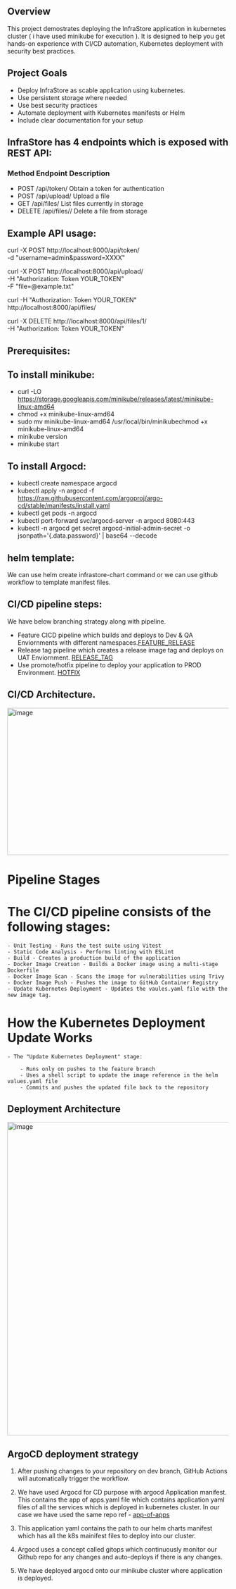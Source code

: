 ## Overview

This project demostrates deploying the InfraStore application in kubernetes cluster ( i have used minikube for execution ). It is designed to help you get hands-on experience with CI/CD automation, Kubernetes deployment with security best practices.

## Project Goals

- Deploy InfraStore as scable application using kubernetes.
- Use persistent storage where needed
- Use best security practices
- Automate deployment with Kubernetes manifests or Helm
- Include clear documentation for your setup

## InfraStore has 4 endpoints which is exposed with REST API:

### Method             Endpoint                  Description
- POST               /api/token/                Obtain a token for authentication
- POST 				/api/upload/ 			 	Upload a file
- GET 				/api/files/ 				List files currently in storage
- DELETE 			/api/files/<id>/ 			Delete a file from storage

## Example API usage:

curl -X POST http://localhost:8000/api/token/ \
-d "username=admin&password=XXXX"
	
curl -X POST http://localhost:8000/api/upload/ \
-H "Authorization: Token YOUR_TOKEN" \
-F "file=@example.txt"

curl -H "Authorization: Token YOUR_TOKEN" \
http://localhost:8000/api/files/

curl -X DELETE http://localhost:8000/api/files/1/ \
-H "Authorization: Token YOUR_TOKEN"

## Prerequisites:
  
## To install minikube:
  - curl -LO https://storage.googleapis.com/minikube/releases/latest/minikube-linux-amd64
  - chmod +x minikube-linux-amd64
  - sudo mv minikube-linux-amd64 /usr/local/bin/minikubechmod +x minikube-linux-amd64
  - minikube version
  - minikube start

## To install Argocd:
  - kubectl create namespace argocd
  - kubectl apply -n argocd -f https://raw.githubusercontent.com/argoproj/argo-cd/stable/manifests/install.yaml
  - kubectl get pods -n argocd
  - kubectl port-forward svc/argocd-server -n argocd 8080:443
  - kubectl -n argocd get secret argocd-initial-admin-secret -o jsonpath='{.data.password}' | base64 --decode
  
## helm template:
  We can use helm create infrastore-chart command or we can use github workflow to template manifest files.

## CI/CD pipeline steps:

 We have below branching strategy along with pipeline.
  - Feature CICD pipeline which builds and deploys to Dev & QA Enviornments with different namespaces.[FEATURE_RELEASE](https://github.com/RamprasadDamodar/new_project/blob/main/.github/workflows/feature-deploy.yaml)
  - Release tag pipeline which creates a release image tag and deploys on UAT Enviornment. [RELEASE_TAG](https://github.com/RamprasadDamodar/new_project/blob/main/.github/workflows/Release-tag-deploy.yaml)
  - Use promote/hotfix pipeline to deploy your application to PROD Environment. [HOTFIX](https://github.com/RamprasadDamodar/new_project/blob/main/.github/workflows/CD.yaml)


## CI/CD Architecture.
    
<img width="1608" height="334" alt="image" src="https://github.com/user-attachments/assets/769cb3a4-d450-412d-9ba9-a004f1b0af99" />

  # Pipeline Stages
  # The CI/CD pipeline consists of the following stages:

    - Unit Testing - Runs the test suite using Vitest
	- Static Code Analysis - Performs linting with ESLint
	- Build - Creates a production build of the application
	- Docker Image Creation - Builds a Docker image using a multi-stage Dockerfile
	- Docker Image Scan - Scans the image for vulnerabilities using Trivy
	- Docker Image Push - Pushes the image to GitHub Container Registry
	- Update Kubernetes Deployment - Updates the vaules.yaml file with the new image tag.
	
  # How the Kubernetes Deployment Update Works
	- The "Update Kubernetes Deployment" stage:

		- Runs only on pushes to the feature branch
		- Uses a shell script to update the image reference in the helm values.yaml file
		- Commits and pushes the updated file back to the repository
    
## Deployment Architecture

<img width="1436" height="712" alt="image" src="https://github.com/user-attachments/assets/a447c189-3a0c-44d4-a51c-8a1b9c1fe550" />


    
##  ArgoCD deployment strategy
1. After pushing changes to your repository on dev branch, GitHub Actions will automatically trigger the workflow.
2. We have used Argocd for CD purpose with argocd Application manifest.
     This contains the app of apps.yaml file which contains application yaml files of all the services which is deployed in kubernetes cluster. In our case we have used the same repo ref -  [app-of-apps](https://github.com/RamprasadDamodar/new_project/tree/main/apps)

 3. This application yaml contains the path to our helm charts manifest which has all the k8s mainifest files to deploy into our cluster.
 4. Argocd uses a concept called gitops which continuously monitor our Github repo for any changes and auto-deploys if there is any changes.
 5. We have deployed argocd onto our minikube cluster where application is deployed.   

